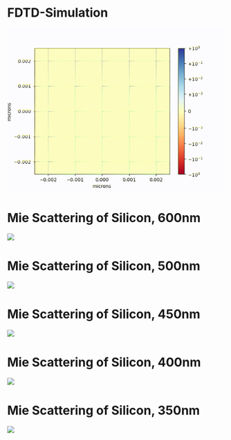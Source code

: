 # FDTD-Simulation
![](https://github.com/Maikuhl/FDTD-Simulation/blob/main/Timelapse.gif)

# Mie Scattering of Silicon, 600nm 
![](https://github.com/Maikuhl/FDTD-Simulation/blob/main/Test_0.60/mie_scattering-0.60.gif)

# Mie Scattering of Silicon, 500nm 
![](https://github.com/Maikuhl/FDTD-Simulation/blob/main/Test_0.50/mie_scattering_0.50.gif)

# Mie Scattering of Silicon, 450nm 
![](https://github.com/Maikuhl/FDTD-Simulation/blob/main/Test_0.45/mie_scattering_0.45.gif)

# Mie Scattering of Silicon, 400nm 
![](https://github.com/Maikuhl/FDTD-Simulation/blob/main/Test_0.40/mie_scattering_0.40.gif)

# Mie Scattering of Silicon, 350nm 
![](https://github.com/Maikuhl/FDTD-Simulation/blob/main/Test_0.35/mie_scattering_0.35.gif)
